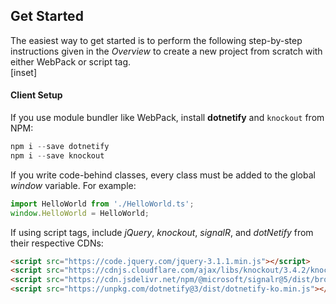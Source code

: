 ## Get Started

The easiest way to get started is to perform the following step-by-step instructions given in the _Overview_ to create a new project from scratch with either WebPack or script tag.  
[inset]

#### Client Setup

If you use module bundler like WebPack, install **dotnetify** and `knockout` from NPM:

```js
npm i --save dotnetify
npm i --save knockout
```

If you write code-behind classes, every class must be added to the global _window_ variable. For example:

```jsx
import HelloWorld from './HelloWorld.ts';
window.HelloWorld = HelloWorld;
```

If using script tags, include _jQuery_, _knockout_, _signalR_, and _dotNetify_ from their respective CDNs:

```html
<script src="https://code.jquery.com/jquery-3.1.1.min.js"></script>
<script src="https://cdnjs.cloudflare.com/ajax/libs/knockout/3.4.2/knockout-min.js"></script>
<script src="https://cdn.jsdelivr.net/npm/@microsoft/signalr@5/dist/browser/signalr.min.js"></script>
<script src="https://unpkg.com/dotnetify@3/dist/dotnetify-ko.min.js"></script>
```
